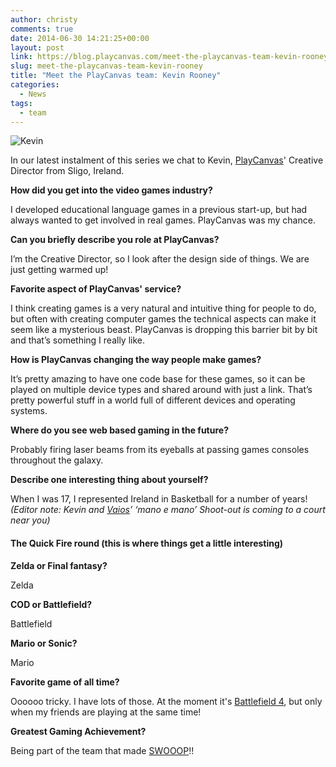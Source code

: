 ```yaml
---
author: christy
comments: true
date: 2014-06-30 14:21:25+00:00
layout: post
link: https://blog.playcanvas.com/meet-the-playcanvas-team-kevin-rooney/
slug: meet-the-playcanvas-team-kevin-rooney
title: "Meet the PlayCanvas team: Kevin Rooney"
categories:
  - News
tags:
  - team
---
```


![Kevin](/img/team-kevin-2014.jpg)

In our latest instalment of this series we chat to Kevin, [PlayCanvas](https://playcanvas.com)' Creative Director from Sligo, Ireland.

**How did you get into the video games industry?**

I developed educational language games in a previous start-up, but had always wanted to get involved in real games. PlayCanvas was my chance.

**Can you briefly describe you role at PlayCanvas?**

I’m the Creative Director, so I look after the design side of things. We are just getting warmed up!

**Favorite aspect of PlayCanvas' service?**

I think creating games is a very natural and intuitive thing for people to do, but often with creating computer games the technical aspects can make it seem like a mysterious beast. PlayCanvas is dropping this barrier bit by bit and that’s something I really like.

**How is PlayCanvas changing the way people make games?**

It’s pretty amazing to have one code base for these games, so it can be played on multiple device types and shared around with just a link. That’s pretty powerful stuff in a world full of different devices and operating systems.

**Where do you see web based gaming in the future?**

Probably firing laser beams from its eyeballs at passing games consoles throughout the galaxy.

**Describe one interesting thing about yourself?**

When I was 17, I represented Ireland in Basketball for a number of years! _(Editor note: Kevin and [Vaios](https://blog.playcanvas.com/meet-the-playcanvas-team-vaios-kalpias-illias/)’ ‘mano e mano’ Shoot-out is coming to a court near you)_

#### The Quick Fire round (this is where things get a little interesting)

**Zelda or Final fantasy?**

Zelda

**COD or Battlefield?**

Battlefield

**Mario or Sonic?**

Mario

**Favorite game of all time?**

Oooooo tricky. I have lots of those. At the moment it's [Battlefield 4](https://en.wikipedia.org/wiki/Battlefield_4), but only when my friends are playing at the same time!

**Greatest Gaming Achievement?**

Being part of the team that made [SWOOOP](http://swooop.playcanvas.com/)!!
